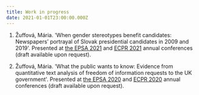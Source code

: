 ```yaml
---
title: Work in progress
date: 2021-01-01T23:00:00.000Z
---
```


1. Žuffová, Mária. 'When gender stereotypes benefit candidates: Newspapers’ portrayal of Slovak presidential candidates in 2009 and 2019'. Presented at [the EPSA 2021](https://coms.events/epsa2021/data/abstracts/en/abstract_0188.html) and [ECPR 2021](https://ecpr.eu/Events/Event/PaperDetails/53895) annual conferences (draft available upon request).

2. Žuffová, Mária. 'What the public wants to know: Evidence from quantitative text analysis of freedom of information requests to the UK government'. Presented at [the EPSA 2020](https://coms.events/EPSA-2020/data/abstracts/en/abstract_0072.html) and [ECPR 2020](https://ecpr.eu/Events/Event/PanelDetails/11061) annual conferences (draft available upon request).


